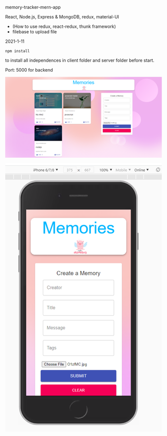memory-tracker-mern-app

React, Node.js, Express & MongoDB, redux, material-UI

- (How to use redux, react-redux, thunk framework)
- filebase to upload file

2021-1-11

```
npm install
```

to install all independences in client folder and server folder before start.

Port: 5000 for backend

![](2021-01-12-12-42-10.png)
<br>

![](2021-01-12-12-42-40.png)
